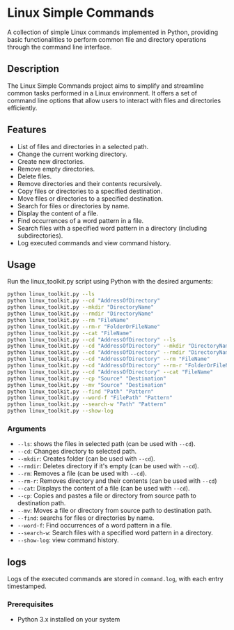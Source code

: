 # Linux Simple Commands

A collection of simple Linux commands implemented in Python, providing basic functionalities to perform common file and directory operations through the command line interface.

## Description

The Linux Simple Commands project aims to simplify and streamline common tasks performed in a Linux environment. It offers a set of command line options that allow users to interact with files and directories efficiently.

## Features

- List of files and directories in a selected path.
- Change the current working directory.
- Create new directories.
- Remove empty directories.
- Delete files.
- Remove directories and their contents recursively.
- Copy files or directories to a specified destination.
- Move files or directories to a specified destination.
- Search for files or directories by name.
- Display the content of a file.
- Find occurrences of a word pattern in a file.
- Search files with a specified word pattern in a directory (including subdirectories).
- Log executed commands and view command history.

## Usage

Run the linux_toolkit.py script using Python with the desired arguments:

```bash
python linux_toolkit.py --ls 
python linux_toolkit.py --cd "AddressOfDirectory"
python linux_toolkit.py --mkdir "DirectoryName"
python linux_toolkit.py --rmdir "DirectoryName"
python linux_toolkit.py --rm "FileName"
python linux_toolkit.py --rm-r "FolderOrFileName"
python linux_toolkit.py --cat "FileName"
python linux_toolkit.py --cd "AddressOfDirectory" --ls
python linux_toolkit.py --cd "AddressOfDirectory" --mkdir "DirectoryName"
python linux_toolkit.py --cd "AddressOfDirectory" --rmdir "DirectoryName"
python linux_toolkit.py --cd "AddressOfDirectory" --rm "FileName"
python linux_toolkit.py --cd "AddressOfDirectory" --rm-r "FolderOrFileName"
python linux_toolkit.py --cd "AddressOfDirectory" --cat "FileName"
python linux_toolkit.py --cp "Source" "Destination"
python linux_toolkit.py --mv "Source" "Destination"
python linux_toolkit.py --find "Path" "Pattern"
python linux_toolkit.py --word-f "FilePath" "Pattern"
python linux_toolkit.py --search-w "Path" "Pattern"
python linux_toolkit.py --show-log
```

### Arguments

- `--ls`: shows the files in selected path (can be used with `--cd`).
- `--cd`: Changes directory to selected path.
- `--mkdir`: Creates folder (can be used with `--cd`).
- `--rmdir`: Deletes directory if it's empty (can be used with `--cd`).
- `--rm`: Removes a file (can be used with `--cd`).
- `--rm-r`: Removes directory and their contents (can be used with `--cd`)
- `--cat`: Displays the content of a file (can be used with `--cd`).
- `--cp`: Copies and pastes a file or directory from source path to destination path.
- `--mv`: Moves a file or directory from source path to destination path.
- `--find`: searchs for files or directories by name.
- `--word-f`: Find occurrences of a word pattern in a file.
- `--search-w`: Search files with a specified word pattern in a directory.
- `--show-log`: view command history.

## logs

Logs of the executed commands are stored in `command.log`, with each entry timestamped.

### Prerequisites

- Python 3.x installed on your system


